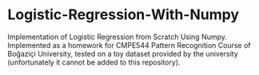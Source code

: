 # Logistic-Regression-With-Numpy

Implementation of Logistic Regression from Scratch Using Numpy. Implemented as a homework for CMPE544 Pattern Recognition Course of Boğaziçi University, tested on a toy dataset provided by the university (unfortunately it cannot be added to this repository).
